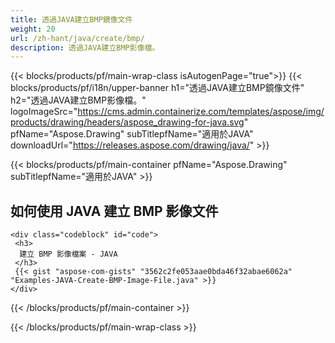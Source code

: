 ```yaml
---
title: 透過JAVA建立BMP鏡像文件
weight: 20
url: /zh-hant/java/create/bmp/
description: 透過JAVA建立BMP影像檔。
---
```


{{< blocks/products/pf/main-wrap-class isAutogenPage="true">}}
{{< blocks/products/pf/i18n/upper-banner h1="透過JAVA建立BMP鏡像文件" h2="透過JAVA建立BMP影像檔。" logoImageSrc="https://cms.admin.containerize.com/templates/aspose/img/products/drawing/headers/aspose_drawing-for-java.svg" pfName="Aspose.Drawing" subTitlepfName="適用於JAVA" downloadUrl="https://releases.aspose.com/drawing/java/" >}}

{{< blocks/products/pf/main-container pfName="Aspose.Drawing" subTitlepfName="適用於JAVA" >}}

<h2>如何使用 JAVA 建立 BMP 影像文件</h2>

    <div class="codeblock" id="code">
     <h3>
      建立 BMP 影像檔案 - JAVA
     </h3>
     {{< gist "aspose-com-gists" "3562c2fe053aae0bda46f32abae6062a" "Examples-JAVA-Create-BMP-Image-File.java" >}}
    </div>

{{< /blocks/products/pf/main-container >}}


{{< /blocks/products/pf/main-wrap-class >}}

